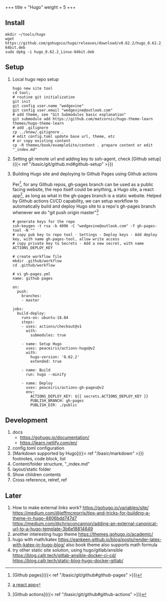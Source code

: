 +++
title = "Hugo"
weight = 5
+++

## Install
```
mkdir ~/tools/hugo
wget https://github.com/gohugoio/hugo/releases/download/v0.62.2/hugo_0.62.2_Linux-64bit.deb
sudo dpkg -i hugo_0.62.2_Linux-64bit.deb
```

## Setup
1. Local hugo repo setup

    ```
    hugo new site tool
    cd tool;
    # routine git initialization
    git init
    git config user.name "wedgevine"
    git config user.email "wedgevine@outlook.com"
    # add theme, see "Git Submodules basic explanation"
    git submodule add https://github.com/matcornic/hugo-theme-learn themes/hugo-theme-learn
    # add .gitignore
    cp ../know/.gitignore .
    # edit config.toml update base url, theme, etc
    # or copy existing content
    cp -R themes/book/exampleSite/content . prepare content or edit "_index.md"
    ```
2. Setting git remote url and adding key to ssh-agent, check [Github setup]({{< ref "/basic/git/github.md#github-setup" >}})
3. Building Hugo site and deploying to Github Pages using Github actions

    Per[^1], for any Github repos, gh-pages branch can be used as a public facing website, the repo itself
    could be anything, a Hugo site, a react app[^2], as long as what in the gh-pages branch is a static website.
    Helped by Github actions CI/CD capability, we can setup workflow to automatically build and deploy Hugo
    site to a repo's gh-pages branch whenever we do "git push origin master"[^3]

    ```
    # generate keys for the repo
    ssh-keygen -t rsa -b 4096 -C "wedgevine@outlook.com" -f gh-pages-tool -N ""
    # copy pub key to repo tool - Settings - Deploy keys - Add deploy key, with name gh-pages-tool, allow write access
    # copy private key to Secrets - Add a new secret, with name ACTIONS_DEPLOY_KEY

    # create workflow file
    mkdir .github/workflow
    cd .github/workflow

    # vi gh-pages.yml
    name: github pages

    on:
      push:
        branches:
        - master

    jobs:
      build-deploy:
        runs-on: ubuntu-18.04
        steps:
        - uses: actions/checkout@v1
          with:
            submodules: true

        - name: Setup Hugo
          uses: peaceiris/actions-hugo@v2
          with:
            hugo-version: '0.62.2'
            extended: true

        - name: Build
          run: hugo --minify

        - name: Deploy
          uses: peaceiris/actions-gh-pages@v2
          env:
            ACTIONS_DEPLOY_KEY: ${{ secrets.ACTIONS_DEPLOY_KEY }}
            PUBLISH_BRANCH: gh-pages
            PUBLISH_DIR: ./public

    ```


[^1]: [Github pages]({{< ref "/basic/git/github#github-pages" >}})
[^2]: [a react app](https://medium.com/@Keithweaver_/setting-up-github-actions-for-a-react-app-on-github-pages-f66b28c312ac)
[^3]: [Github actions]({{< ref "/basic/git/github#github-actions" >}})

## Development
1. docs
    * https://gohugo.io/documentation/
    * https://learn.netlify.com/en/
1. config.toml configuration
1. [Markdown supported by Hugo]({{< ref "/basic/markdown" >}})
    footnotes, code block, list
1. Content/folder structure, "_index.md"
1. layout/static folder
1. Show children contents
1. Cross reference, relref, ref
## Later
1. How to make external links work?
    https://gohugo.io/variables/site/
    https://medium.com/@jeffmcmorris/tips-and-tricks-for-building-a-theme-in-hugo-4806bdd747d7
    https://medium.com/@chrisconcannon/adding-an-external-canonical-url-to-a-hugo-template-3b6e18814649
1. another interesting hugo theme https://themes.gohugo.io/academic/
1. hugo with math/katex
    https://eankeen.github.io/blog/posts/render-latex-with-katex-in-hugo-blog/
    also book theme also supports math formula
1. try other static site solution, using hugo/gitlab/ansible
    https://blog.callr.tech/gitlab-ansible-docker-ci-cd/
    https://blog.callr.tech/static-blog-hugo-docker-gitlab/
